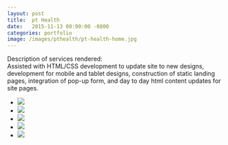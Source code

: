 ```yaml
---
layout: post
title:  pt Health
date:   2015-11-13 00:00:00 -0800
categories: portfolio
image: /images/pthealth/pt-health-home.jpg
---
```


<p>Description of services rendered:<br>
Assisted with HTML/CSS development to update site to new designs, development for mobile and tablet designs, construction of static landing pages, integration of pop-up form, and day to day html content updates for site pages.</p>

<ul>
<li class="full">
	<a class="thumbnail gallery" href="{{ site.github.url }}/images/pthealth/pt-health-home.jpg"><img src="{{ site.github.url }}/images/pthealth/pt-health-home.jpg"></a>
</li>
<li>
	<a class="thumbnail gallery" href="{{ site.github.url }}/images/pthealth/pt-health-map.jpg"><img src="{{ site.github.url }}/images/pthealth/pt-health-map.jpg"></a>
</li>
<li>
	<a class="thumbnail gallery" href="{{ site.github.url }}/images/pthealth/pt-health-clinic.jpg"><img src="{{ site.github.url }}/images/pthealth/pt-health-clinic.jpg"></a>
</li>
<li>
	<a class="thumbnail gallery" href="{{ site.github.url }}/images/pthealth/pt-health-physio.jpg"><img src="{{ site.github.url }}/images/pthealth/pt-health-physio.jpg"></a>
</li>
<li>
	<a class="thumbnail gallery" href="{{ site.github.url }}/images/pthealth/pt-health-coverage.jpg"><img src="{{ site.github.url }}/images/pthealth/pt-health-coverage.jpg"></a>
</li>
</ul>